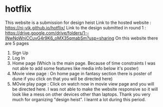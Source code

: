 # hotflix
This website is a submission for design heist
Link to the hosted website : https://ni-vik.github.io/hotflix/
Link to the design submitted in round 1 : https://drive.google.com/drive/folders/1--INwNoWnjCCuvG4r9K6_oMX35qmabSm?usp=sharing
On this website there are 5 pages
1. Sign Up 
2. Log In
3. Home page (Which is the main page. Because of time constraints I was not able to add some features like media info below it's poster)
4. Movie view page : On home page in fantasy section there is poster of dune if you click on that you will be directed here)
5. MOvie play page : Click on watch now in movie view page and you will be directed here.
I was not able to make the website responsive so it will look like a mess on other devices other than laptops.
Thank you very much for organizing "design heist".
I learnt a lot during this period.
